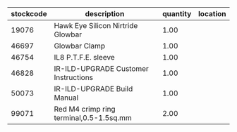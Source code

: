 |stockcode|description|quantity|location|
|---------|-----------|--------|--------|
|19076|Hawk Eye Silicon Nirtride Glowbar|1.00||
|46697|Glowbar Clamp|1.00||
|46754|IL8 P.T.F.E. sleeve|1.00||
|46828|IR-ILD-UPGRADE Customer Instructions|1.00||
|50073|IR-ILD-UPGRADE Build Manual|1.00||
|99071|Red M4 crimp ring terminal,0.5-1.5sq.mm|2.00||
